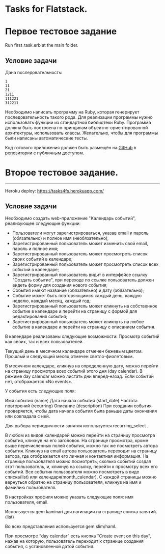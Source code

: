 # Tasks for Flatstack.

# Первое тестовое задание
 Run first_task.erb at the main folder.
## Условие задачи

Дана последовательность:

```
1
11
21
1211
111221
312211
```

Необходимо написать программу на Ruby, которая генерирует последовательность такого рода. Для реализации программы нужно использовать функции из стандартной библиотеки Ruby. Программа должна быть построена по принципам объектно-ориентированной архитектуры, использовать классы. Желательно, чтобы для программы были написаны автоматические тесты.

Код готового приложения должен быть размещён на [GitHub](http://github.com) в репозитории с публичным доступом.


# Второе тестовое задание.
------------------------------------------------------------------------------------------
Heroku deploy:
  https://tasks4fs.herokuapp.com/

## Условие задачи

Необходимо создать web-приложение "Календарь событий", реализующее следующие функции:

* Пользователи могут зарегистрироваться, указав email и пароль (обязательно) и полное имя (необязательно);
* Зарегистрированный пользователь может изменить свой email, пароль и полное имя;
* Зарегистрированный пользователь может просмотреть список своих событий в календаре;
* Зарегистрированный пользователь может просмотреть список всех событий в календаре;
* Зарегистрированный пользователь видит в интерфейсе ссылку "Создать событие", при переходе по ссылке пользователь должен видеть форму для создания нового события;
* События имеют название (обязательно) и дату (обязательно);
* Событие может быть повторяющимся каждый день, каждую неделю, каждый месяц, каждый год;
* Зарегистрированный пользователь может кликнуть на собственное событие в календаре и перейти на страницу с формой для редактирования события;
* Зарегистрированный пользователь может кликнуть на любое событие в календаре и перейти на страницу с описанием события.

В календаре реализованы следующие возможности: Просмотр событий как своих, так и всех пользователей.

Текущий день в месячном календаре отмечен бежевым цветом. Прошлый и следующий месяц отмечен светло-фиолетовым.

В месячном календаре, кликнув на определенную дату, можно перейти на страницу просмотра всех событий этого дня (day calendar). В режиме day calendar можно листать дни вперед-назад. Если событий нет, отображается «No events».

У события есть следующие поля:

Имя события (name)
Дата начала события (start_date)
Частота повторений (recurring)
Описание (description)
При создании события проверяется, чтобы дата начала события была раньше даты окончания или совпадала с ней.

Для выбора периодичности занятия используется recurring_select .

В любом из видов календарей можно перейти на страницу просмотра события, кликнув на его заголовок. На странице просмотра, кроме выше перечисленных полей события, можно так же посмотреть автора события. Кликнув на email автора пользователь переходит на страницу автора, где отображается его личная и контактная информация. На странице пользователя можно посмотреть, сколько событий создал этот пользователь, и, кликнув на ссылку, перейти к просмотру всех его событий. Все события пользователя можно посмотреть в виде списка(list) или календаря(month_calendar). С каждой страницы можно вернуться обратно на страницу пользователя, кликнув на имя и фамилию пользователя.

В настройках профиля можно указать следующие поля: имя пользователя, email.

Используется gem kaminari для пагинации на странице списка занятий.(list)

Во всех представления используется gem slim/haml.

При просмотре “day calendar” есть кнопка “Create event on this day”, нажав на которую, пользователь переходит к странице создания события, с установленной датой события.
